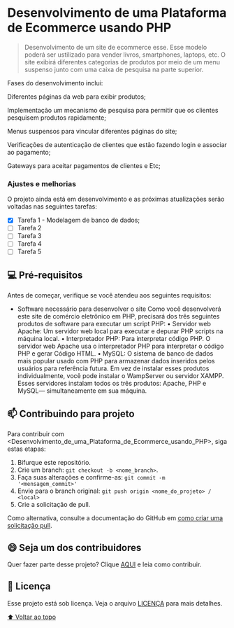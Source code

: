 # Desenvolvimento de uma Plataforma de Ecommerce usando PHP

<!---Esses são exemplos. Veja https://shields.io para outras pessoas ou para personalizar este conjunto de escudos. Você pode querer incluir dependências, status do projeto e informações de licença aqui--->
<!--
![GitHub repo size](https://img.shields.io/github/repo-size/iuricode/README-template?style=for-the-badge)
![GitHub language count](https://img.shields.io/github/languages/count/iuricode/README-template?style=for-the-badge)
![GitHub forks](https://img.shields.io/github/forks/iuricode/README-template?style=for-the-badge)
![Bitbucket open issues](https://img.shields.io/bitbucket/issues/iuricode/README-template?style=for-the-badge)
![Bitbucket open pull requests](https://img.shields.io/bitbucket/pr-raw/iuricode/README-template?style=for-the-badge)-->

<!--<img src="exemplo-image.png" alt="exemplo imagem">-->

> Desenvolvimento de um site de ecommerce esse. Esse modelo poderá ser ustilizado para vender livros, smartphones, laptops, etc. O site exibirá diferentes categorias de produtos por meio de um menu suspenso junto com uma caixa de pesquisa na parte superior. 

Fases do desenvolvimento inclui: 

Diferentes páginas da web para exibir produtos;

Implementação um mecanismo de pesquisa para permitir que os clientes pesquisem produtos rapidamente;

Menus suspensos para vincular diferentes páginas do site;

Verificações de autenticação de clientes que estão fazendo login e associar ao pagamento;

Gateways para aceitar pagamentos de clientes e Etc;

### Ajustes e melhorias

O projeto ainda está em desenvolvimento e as próximas atualizações serão voltadas nas seguintes tarefas:

- [x] Tarefa 1 - Modelagem de banco de dados;
- [ ] Tarefa 2
- [ ] Tarefa 3
- [ ] Tarefa 4
- [ ] Tarefa 5

## 💻 Pré-requisitos

Antes de começar, verifique se você atendeu aos seguintes requisitos: 
<!---Estes são apenas requisitos de exemplo. Adicionar, duplicar ou remover conforme necessário--->
* Software necessário para desenvolver o site
Como você desenvolverá este site de comércio eletrônico em PHP, precisará dos três seguintes produtos de software para executar um script PHP:
• Servidor web Apache: Um servidor web local para executar e depurar PHP scripts na máquina local.
• Interpretador PHP: Para interpretar código PHP. O servidor web Apache usa o interpretador PHP para interpretar o código PHP e gerar Código HTML.
• MySQL: O sistema de banco de dados mais popular usado com PHP para armazenar dados inseridos pelos usuários para referência futura.
Em vez de instalar esses produtos individualmente, você pode instalar o WampServer ou servidor XAMPP. Esses servidores instalam todos os três produtos: Apache, PHP e MySQL—
simultaneamente em sua máquina. 



## 📫 Contribuindo para projeto
<!---Se o seu README for longo ou se você tiver algum processo ou etapas específicas que deseja que os contribuidores sigam, considere a criação de um arquivo CONTRIBUTING.md separado--->
Para contribuir com <Desenvolvimento_de_uma_Plataforma_de_Ecommerce_usando_PHP>, siga estas etapas:

1. Bifurque este repositório.
2. Crie um branch: `git checkout -b <nome_branch>`.
3. Faça suas alterações e confirme-as: `git commit -m '<mensagem_commit>'`
4. Envie para o branch original: `git push origin <nome_do_projeto> / <local>`
5. Crie a solicitação de pull.

Como alternativa, consulte a documentação do GitHub em [como criar uma solicitação pull](https://help.github.com/en/github/collaborating-with-issues-and-pull-requests/creating-a-pull-request).
<!--
## 🤝 Colaboradores

Agradecemos às seguintes pessoas que contribuíram para este projeto:

<table>
  <tr>
    <td align="center">
      <a href="#">
        <img src="https://avatars3.githubusercontent.com/u/31936044" width="100px;" alt="Foto do Iuri Silva no GitHub"/><br>
        <sub>
          <b>Iuri Silva</b>
        </sub>
      </a>
    </td>
    <td align="center">
      <a href="#">
        <img src="https://s2.glbimg.com/FUcw2usZfSTL6yCCGj3L3v3SpJ8=/smart/e.glbimg.com/og/ed/f/original/2019/04/25/zuckerberg_podcast.jpg" width="100px;" alt="Foto do Mark Zuckerberg"/><br>
        <sub>
          <b>Mark Zuckerberg</b>
        </sub>
      </a>
    </td>
    <td align="center">
      <a href="#">
        <img src="https://miro.medium.com/max/360/0*1SkS3mSorArvY9kS.jpg" width="100px;" alt="Foto do Steve Jobs"/><br>
        <sub>
          <b>Steve Jobs</b>
        </sub>
      </a>
    </td>
  </tr>
</table>

-->
## 😄 Seja um dos contribuidores<br>

Quer fazer parte desse projeto? Clique [AQUI](CONTRIBUTING.md) e leia como contribuir.

## 📝 Licença

Esse projeto está sob licença. Veja o arquivo [LICENÇA](LICENSE.md) para mais detalhes.

[⬆ Voltar ao topo](#Desenvolvimento_de_uma_Plataforma_de_Ecommerce_usando_PHP)<br>
